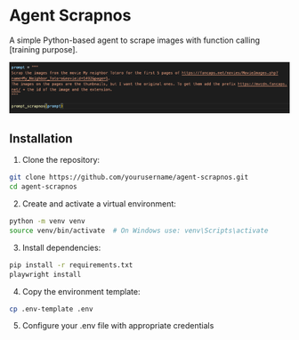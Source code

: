 # Agent Scrapnos

A simple Python-based agent to scrape images with function calling [training purpose].

![Agent Scrapnos Preview](screen.png)

## Installation

1. Clone the repository:
```bash
git clone https://github.com/yourusername/agent-scrapnos.git
cd agent-scrapnos
```

2. Create and activate a virtual environment:
```bash
python -m venv venv
source venv/bin/activate  # On Windows use: venv\Scripts\activate
```

3. Install dependencies:
```bash
pip install -r requirements.txt
playwright install
```

4. Copy the environment template:
```bash
cp .env-template .env
```

5. Configure your .env file with appropriate credentials



